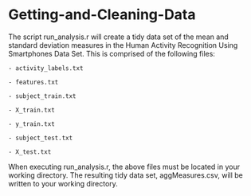 Getting-and-Cleaning-Data
=========================

The script run_analysis.r will create a tidy data set of the mean and standard deviation measures in the Human Activity Recognition Using Smartphones Data Set. This is comprised of the following files:
  
	- activity_labels.txt
  
	- features.txt
  
	- subject_train.txt
  
	- X_train.txt
  
	- y_train.txt
  
	- subject_test.txt
  
	- X_test.txt



When executing run_analysis.r, the above files must be located in your working directory. The resulting tidy data set, aggMeasures.csv, will be written to your working directory.
